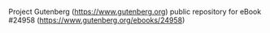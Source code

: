 Project Gutenberg (https://www.gutenberg.org) public repository for eBook #24958 (https://www.gutenberg.org/ebooks/24958)
